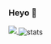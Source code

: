 ### Heyo 👋

<a href="https://skillicons.dev">
  <img src="https://skillicons.dev/icons?i=py,js,lua,pr" />
</a>


<img align="center" src="https://readme-stats.jonas-bernard.dev/api/top-langs/?username=letruxux&theme=dark" alt="stats"/>
